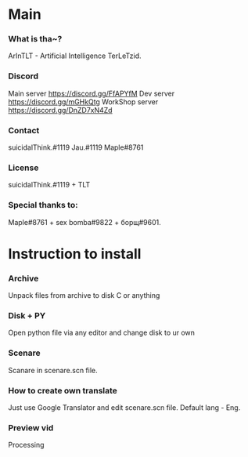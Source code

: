 # Main
### What is tha~?
ArInTLT - Artificial Intelligence TerLeTzid.
### Discord
Main server https://discord.gg/FfAPYfM
Dev server  https://discord.gg/mGHkQtg
WorkShop server  https://discord.gg/DnZD7xN4Zd
### Contact
suicidalThink.#1119
Jau.#1119
Maple#8761
### License
suicidalThink.#1119 + TLT
### Special thanks to:
Maple#8761 + sex bomba#9822 + борщ#9601.
# Instruction to install
### Archive
Unpack files from archive to disk C or anything
### Disk + PY
Open python file via any editor and change disk to ur own
### Scenare
Scanare in scenare.scn file.
### How to create own translate
Just use Google Translator and edit scenare.scn file. Default lang - Eng.
### Preview vid
Processing
